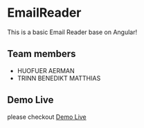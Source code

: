# EmailReader

This is a basic Email Reader base on Angular!


## Team members

* HUOFUER AERMAN
* TRINN BENEDIKT MATTHIAS

## Demo Live

please checkout [Demo Live](https://email.miever.net/)